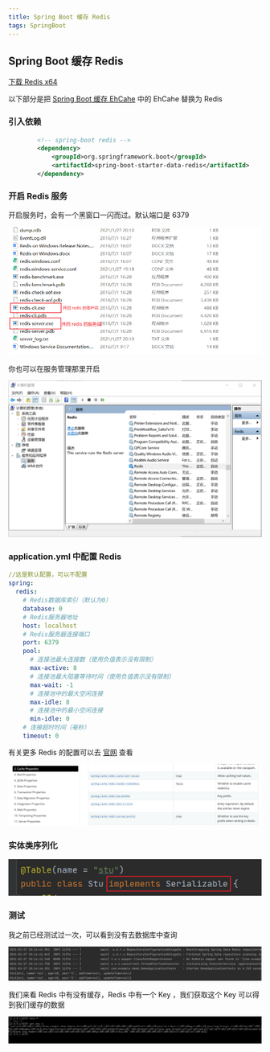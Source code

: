 ```yaml
---
title: Spring Boot 缓存 Redis
tags: SpringBoot
---
```


## Spring Boot 缓存 Redis

[下载 Redis x64](https://spvian.lanzous.com/ieFf7kxop5c) 

以下部分是把 [Spring Boot 缓存 EhCahe](https://spviancc.github.io/_posts/2021-01-27-06_Spring-Boot-%E7%BC%93%E5%AD%98-EhCache/) 中的 EhCahe 替换为 Redis

### 引入依赖

```xml
        <!-- spring-boot redis -->
        <dependency>
            <groupId>org.springframework.boot</groupId>
            <artifactId>spring-boot-starter-data-redis</artifactId>
        </dependency>
```



### 开启 Redis 服务

开启服务时，会有一个黑窗口一闪而过。默认端口是 6379

![image-20210127203158530](https://raw.githubusercontent.com/spviancc/spviancc.github.io/master/assets/image-20210127203158530.png)



你也可以在服务管理那里开启

![image-20210127203521187](https://raw.githubusercontent.com/spviancc/spviancc.github.io/master/assets/image-20210127203521187.png)



### application.yml 中配置 Redis

```yml
//这是默认配置，可以不配置
spring:
  redis:
    # Redis数据库索引（默认为0）
    database: 0
    # Redis服务器地址
    host: localhost
    # Redis服务器连接端口
    port: 6379
    pool:
      # 连接池最大连接数（使用负值表示没有限制）
      max-active: 8
      # 连接池最大阻塞等待时间（使用负值表示没有限制）
      max-wait: -1
      # 连接池中的最大空闲连接
      max-idle: 8
      # 连接池中的最小空闲连接
      min-idle: 0
    # 连接超时时间（毫秒）
    timeout: 0
```



有关更多 Redis 的配置可以去 [官网](https://docs.spring.io/spring-boot/docs/current/reference/html/appendix-application-properties.html#common-application-properties-cache) 查看

![image-20210127203949562](https://raw.githubusercontent.com/spviancc/spviancc.github.io/master/assets/image-20210127203949562.png)



### 实体类序列化

![image-20210127204200123](https://raw.githubusercontent.com/spviancc/spviancc.github.io/master/assets/image-20210127204200123.png)



### 测试

我之前已经测试过一次，可以看到没有去数据库中查询

![image-20210127204753616](https://raw.githubusercontent.com/spviancc/spviancc.github.io/master/assets/image-20210127204753616.png)



我们来看 Redis 中有没有缓存，Redis 中有一个 Key ，我们获取这个 Key 可以得到我们缓存的数据

![image-20210127205037738](https://raw.githubusercontent.com/spviancc/spviancc.github.io/master/assets/image-20210127205037738.png)